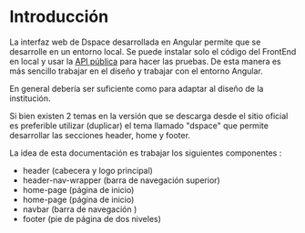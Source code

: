 # Introducción 

La interfaz web de  Dspace  desarrollada en Angular permite que se desarrolle en un entorno local. Se puede instalar solo el código del FrontEnd en local y usar la [API pública](https://api7.dspace.org/server/) para hacer las pruebas. 
De esta manera es más sencillo trabajar en el diseño y trabajar con el entorno Angular.

En general debería ser suficiente como para adaptar al diseño de la institución. 

Si bien existen 2 temas en la versión que se descarga desde el sitio oficial es preferible utilizar (duplicar) el tema llamado "dspace" que permite desarrollar las secciones header, home y footer.

La idea de esta documentación es trabajar los siguientes componentes : 

 
- header (cabecera y logo principal)
- header-nav-wrapper (barra de navegación superior)
- home-page (página de inicio)
- home-page (página de inicio)
- navbar (barra de navegación )
- footer (pie de página de dos niveles)




